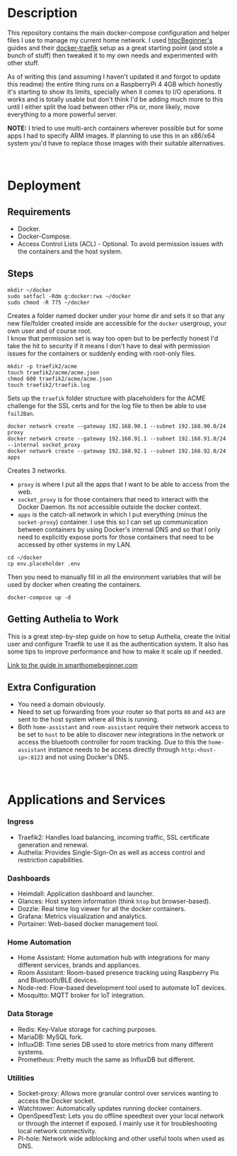 # Description

This repository contains the main  docker-compose configuration and helper files I use to manage my current home network. I used [htpcBeginner's](https://github.com/htpcBeginner) guides and their [docker-traefik](https://github.com/htpcBeginner/docker-traefik) setup as a great starting point (and stole a bunch of stuff) then tweaked it to my own needs and experimented with other stuff. 

As of writing this (and assuming I haven't updated it and forgot to update this readme) the entire thing runs on a RaspberryPi 4 4GB which honestly it's starting to show its limits, specially when it comes to I/O operations. It works and is totally usable but don't think I'd be adding much more to this until I either split the load between other rPis or, more likely, move everything to a more powerful server. 


__NOTE:__ I tried to use multi-arch containers wherever possible but for some apps I had to specify ARM images. If planning to use this in an x86/x64 system you'd have to replace those images with their suitable alternatives. 

<br>

# Deployment

## Requirements
* Docker. 
* Docker-Compose. 
* Access Control Lists (ACL) - Optional. To avoid permission issues with the containers and the host system. 

## Steps
```
mkdir ~/docker
sudo setfacl -Rdm g:docker:rwx ~/docker
sudo chmod -R 775 ~/docker
```

Creates a folder named docker under your home dir and sets it so that any new file/folder created inside are accessible for the `docker` usergroup, your own user and of course root. 
<br>
I know that permission set is way too open but to be perfectly honest I'd take the hit to security if it means I don't have to deal with permission issues for the containers or suddenly ending with root-only files. 

```
mkdir -p traefik2/acme
touch traefik2/acme/acme.json
chmod 600 traefik2/acme/acme.json
touch traefik2/traefik.log
```

Sets up the `traefik` folder structure with placeholders for the ACME challenge for the SSL certs and for the log file to then be able to use `fail2Ban`. 

```
docker network create --gateway 192.168.90.1 --subnet 192.168.90.0/24 proxy
docker network create --gateway 192.168.91.1 --subnet 192.168.91.0/24 --internal socket_proxy
docker network create --gateway 192.168.92.1 --subnet 192.168.92.0/24 apps
```

Creates 3 networks. 
* `proxy` is where I put all the apps that I want to be able to access from the web. 
* `socket_proxy` is for those containers that need to interact with the Docker Daemon. Its not accessible outside the docker context. 
* `apps` is the catch-all network in which I put everything (minus the `socket-proxy`) container. I use this so I can set up communication between containers by using Docker's internal DNS and so that I only need to explicitly expose ports for those containers that need to be accessed by other systems in my LAN. 

```
cd ~/docker
cp env.placeholder .env
```

Then you need to manually fill in all the environment variables that will be used by docker when creating the containers. 

```
docker-compose up -d
```

## Getting Authelia to Work
This is a great step-by-step guide on how to setup Authelia, create the initial user and configure Traefik to use it as the authentication system. It also has some tips to improve performance and how to make it scale up if needed. 

[Link to the guide in smarthomebeginner.com](https://www.smarthomebeginner.com/docker-authelia-tutorial/)

## Extra Configuration
* You need a domain obviously. 
* Need to set up forwarding from your router so that ports `80` and `443` are sent to the host system where all this is running. 
* Both `home-assistant` and `room-assistant` require their network access to be set to `host` to be able to discover new integrations in the network or access the bluetooth controller for room tracking. Due to this the `home-assistant` instance needs to be access directly through `http:<host-ip>:8123` and not using Docker's DNS. 

<br>

# Applications and Services

### Ingress
* Traefik2: Handles load balancing, incoming traffic, SSL certificate generation and renewal. 
* Authelia: Provides Single-Sign-On as well as access control and restriction capabilities. 

### Dashboards
* Heimdall: Application dashboard and launcher. 
* Glances: Host system information (think `htop` but browser-based). 
* Dozzle: Real time log viewer for all the docker containers. 
* Grafana: Metrics visualization and analytics. 
* Portainer: Web-based docker management tool. 

### Home Automation
* Home Assistant: Home automation hub with integrations for many different services, brands and appliances. 
* Room Assistant: Room-based presence tracking using Raspberry Pis and Bluetooth/BLE devices. 
* Node-red: Flow-based development tool used to automate IoT devices. 
* Mosquitto: MQTT broker for IoT integration. 

### Data Storage
* Redis: Key-Value storage for caching purposes. 
* MariaDB: MySQL fork. 
* InfluxDB: Time series DB used to store metrics from many different systems. 
* Prometheus: Pretty much the same as InfluxDB but different. 

### Utilities
* Socket-proxy: Allows more granular control over services wanting to access the Docker socket. 
* Watchtower: Automatically updates running docker containers. 
* OpenSpeedTest: Lets you do offline speedtest over your local network or through the internet if exposed. I mainly use it for troubleshooting local network connectivity.   
* Pi-hole: Network wide adblocking and other useful tools when used as DNS. 
